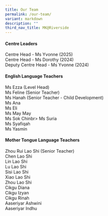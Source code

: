 ```yaml
---
title: Our Team
permalink: /our-team/
variant: markdown
description: ""
third_nav_title: MK@Riverside
---
```

#### Centre Leaders

Centre Head - Ms Yvonne (2025)<br>
Centre Head - Ms Dorothy (2024)<br>
Deputy Centre Head - Ms Yvonne (2024)

#### English Language Teachers
Ms Ezza (Level Head)<br>
Ms Feline (Senior Teacher)<br>
Ms Hanah (Senior Teacher - Child Development)<br>
Ms Ana<br>
Ms Eli<br>
Ms May May<br>
Ms Sok Chinbr&gt;
Ms Suria<br>
Ms Syafiqah<br>
Ms Yasmin  

#### Mother Tongue Language Teachers
Zhou Rui Lao Shi (Senior Teacher)<br>
Chen Lao Shi<br>
Lin Lao Shi<br>
Lu Lao Shi<br>
Sisi Lao Shi<br>
Xiao Lao Shi<br>
Zhou Lao Shi<br>
Cikgu Diana<br>
Cikgu Izyan<br>
Cikgu Rinah<br>
Aaseriyar Ashwini<br>
Aaseriyar Indhu